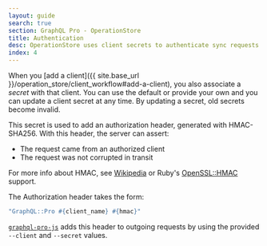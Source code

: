 ```yaml
---
layout: guide
search: true
section: GraphQL Pro - OperationStore
title: Authentication
desc: OperationStore uses client secrets to authenticate sync requests.
index: 4
---
```


When you [add a client]({{ site.base_url }}/operation_store/client_workflow#add-a-client), you also associate a _secret_ with that client. You can use the default or provide your own and you can update a client secret at any time. By updating a secret, old secrets become invalid.

This secret is used to add an authorization header, generated with HMAC-SHA256. With this header, the server can assert:

- The request came from an authorized client
- The request was not corrupted in transit

For more info about HMAC, see [Wikipedia](https://en.wikipedia.org/wiki/Hash-based_message_authentication_code) or Ruby's [OpenSSL::HMAC](https://ruby-doc.org/stdlib-2.4.0/libdoc/openssl/rdoc/OpenSSL/HMAC.html) support.

The Authorization header takes the form:

```ruby
"GraphQL::Pro #{client_name} #{hmac}"
```

[`graphql-pro-js`](http://github.com/rmosolgo/graphql-pro-js) adds this header to outgoing requests by using the provided `--client` and `--secret` values.
